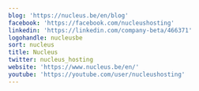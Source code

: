 ```yaml
---
blog: 'https://nucleus.be/en/blog'
facebook: 'https://facebook.com/nucleushosting'
linkedin: 'https://linkedin.com/company-beta/466371'
logohandle: nucleusbe
sort: nucleus
title: Nucleus
twitter: nucleus_hosting
website: 'https://www.nucleus.be/en/'
youtube: 'https://youtube.com/user/nucleushosting'
---
```

